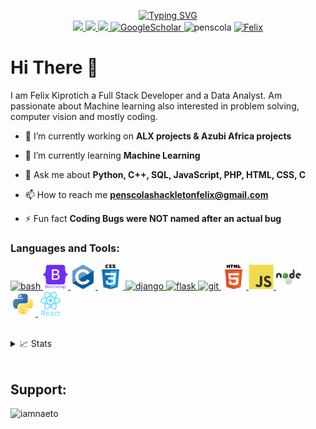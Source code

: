 <p align="center">
<a href="https://github.com/penscola">
    <img src="https://readme-typing-svg.demolab.com?font=Georgia&size=18&duration=2000&pause=100&multiline=true&width=500&height=80&lines=Felix+Kiprotich;Researcher+%7C+Bachelor+Student+%7C+Full+Stack+Developer;Data+Analyst+%7C+Machine+Learning+%7C" alt="Typing SVG" />
</a>
<br/>
</a>  
<a href="https://drive.google.com/file/d/1sjl9GlK_Ni3lCOzIcd5DtmUqyb3bcs5t/view?usp=sharing">
    <img src="https://img.shields.io/badge/PDF-CV-red?style=flat-square&logo=adobe">
</a>  
<a href="https://www.linkedin.com/in/felix-kiprotich-a2ba1a1a4/">
    <img src="https://img.shields.io/badge/-Linkedin-blue?style=flat-square&logo=linkedin">
</a>
<a href="mailto:penscolashackletonfelix@gmail.com">
    <img src="https://img.shields.io/badge/-Email-red?style=flat-square&logo=gmail&logoColor=white">
</a>
<a href='https://scholar.google.com/citations?user=HM6-NlgAAAAJ&hl=en' target="_blank">
    <img alt='GoogleScholar' src='https://img.shields.io/badge/Scholar-100000?style=flat&logo=GoogleScholar&logoColor=white&&color=0181FF'>
</a>
<a><img src="https://komarev.com/ghpvc/?username=penscola&label=Profile%20views&color=0e75b6&style=flat" alt="penscola"</a>
<a href="https://twitter.com/PenscolaF" target="blank">
    <img src="https://img.shields.io/twitter/follow/PenscolaF?logo=twitter&style=for-the-badge" alt="Felix" />
</a> 
<br/> 
    
</p>

# Hi There 👋  
I am Felix Kiprotich a Full Stack Developer and a Data Analyst. Am passionate about Machine learning also interested in problem solving, computer vision and mostly coding.

- 🔭 I’m currently working on **ALX projects & Azubi Africa projects**

- 🌱 I’m currently learning **Machine Learning**

- 💬 Ask me about **Python, C++, SQL, JavaScript, PHP, HTML, CSS, C**

- 📫 How to reach me **penscolashackletonfelix@gmail.com**

- ⚡ Fun fact **Coding Bugs were NOT named after an actual bug**


<h3 align="left">Languages and Tools:</h3>
<p align="left"> 
  <a href="https://www.gnu.org/software/bash/" target="_blank" rel="noreferrer"> <img src="https://www.vectorlogo.zone/logos/gnu_bash/gnu_bash-icon.svg" alt="bash" width="40" height="40"/> </a> 
  <a href="https://getbootstrap.com" target="_blank" rel="noreferrer"> <img src="https://raw.githubusercontent.com/devicons/devicon/master/icons/bootstrap/bootstrap-plain-wordmark.svg" alt="bootstrap" width="40" height="40"/> </a> 
  <a href="https://www.cprogramming.com/" target="_blank" rel="noreferrer"> <img src="https://raw.githubusercontent.com/devicons/devicon/master/icons/c/c-original.svg" alt="c" width="40" height="40"/> </a> 
  <a href="https://www.w3schools.com/css/" target="_blank" rel="noreferrer"> <img src="https://raw.githubusercontent.com/devicons/devicon/master/icons/css3/css3-original-wordmark.svg" alt="css3" width="40" height="40"/> </a> 
  <a href="https://www.djangoproject.com/" target="_blank" rel="noreferrer"> <img src="https://cdn.worldvectorlogo.com/logos/django.svg" alt="django" width="40" height="40"/> </a> 
  <a href="https://flask.palletsprojects.com/" target="_blank" rel="noreferrer"> <img src="https://www.vectorlogo.zone/logos/pocoo_flask/pocoo_flask-icon.svg" alt="flask" width="40" height="40"/> </a> 
  <a href="https://git-scm.com/" target="_blank" rel="noreferrer"> <img src="https://www.vectorlogo.zone/logos/git-scm/git-scm-icon.svg" alt="git" width="40" height="40"/> </a> 
  <a href="https://www.w3.org/html/" target="_blank" rel="noreferrer"> <img src="https://raw.githubusercontent.com/devicons/devicon/master/icons/html5/html5-original-wordmark.svg" alt="html5" width="40" height="40"/> </a> 
  <a href="https://developer.mozilla.org/en-US/docs/Web/JavaScript" target="_blank" rel="noreferrer"> <img src="https://raw.githubusercontent.com/devicons/devicon/master/icons/javascript/javascript-original.svg" alt="javascript" width="40" height="40"/> </a>
  <a href="https://nodejs.org" target="_blank" rel="noreferrer"> <img src="https://raw.githubusercontent.com/devicons/devicon/master/icons/nodejs/nodejs-original-wordmark.svg" alt="nodejs" width="40" height="40"/> </a> 
  <a href="https://www.python.org" target="_blank" rel="noreferrer"> <img src="https://raw.githubusercontent.com/devicons/devicon/master/icons/python/python-original.svg" alt="python" width="40" height="40"/> </a> 
  <a href="https://reactjs.org/" target="_blank" rel="noreferrer"> <img src="https://raw.githubusercontent.com/devicons/devicon/master/icons/react/react-original-wordmark.svg" alt="react" width="40" height="40"/> </a> </p>
  
<br/> 
<details>
<summary>📈 Stats</summary>
<br>
My Github Stats

![](http://github-profile-summary-cards.vercel.app/api/cards/profile-details?username=penscola&theme=dracula) 

![](http://github-profile-summary-cards.vercel.app/api/cards/repos-per-language?username=penscola&theme=dracula) 
![](http://github-profile-summary-cards.vercel.app/api/cards/most-commit-language?username=penscola&theme=dracula)

</details>

<br/> 
<h2 align="left">Support:</h2>
<p><a href="https://www.buymeacoffee.com/penscola"> <img align="left" src="https://cdn.buymeacoffee.com/buttons/v2/default-yellow.png" height="50" width="210" alt="iamnaeto" /></a></p><br><br><br><br><br>

<!---
penscola/penscola is a ✨ special ✨ repository because its `README.md` (this file) appears on your GitHub profile.
You can click the Preview link to take a look at your changes.
--->
